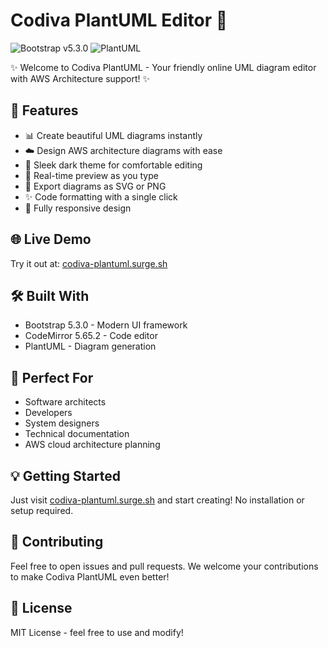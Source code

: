 # Codiva PlantUML Editor 🎨

![Bootstrap v5.3.0](https://img.shields.io/badge/Bootstrap-v5.3.0-7952b3) ![PlantUML](https://img.shields.io/badge/PlantUML-latest-orange)

✨ Welcome to Codiva PlantUML - Your friendly online UML diagram editor with AWS Architecture support! ✨

## 🚀 Features

- 📊 Create beautiful UML diagrams instantly
- ☁️ Design AWS architecture diagrams with ease
- 🌙 Sleek dark theme for comfortable editing
- 🎯 Real-time preview as you type
- 💾 Export diagrams as SVG or PNG
- ✨ Code formatting with a single click
- 📱 Fully responsive design

## 🌐 Live Demo

Try it out at: [codiva-plantuml.surge.sh](https://codiva-plantuml.surge.sh)

## 🛠️ Built With

- Bootstrap 5.3.0 - Modern UI framework
- CodeMirror 5.65.2 - Code editor
- PlantUML - Diagram generation

## 🎯 Perfect For

- Software architects
- Developers
- System designers
- Technical documentation
- AWS cloud architecture planning

## 💡 Getting Started

Just visit [codiva-plantuml.surge.sh](https://codiva-plantuml.surge.sh) and start creating! No installation or setup required.

## 🤝 Contributing

Feel free to open issues and pull requests. We welcome your contributions to make Codiva PlantUML even better!

## 📝 License

MIT License - feel free to use and modify!
